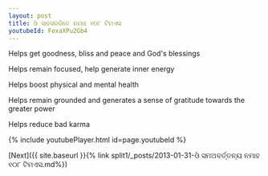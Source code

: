 ```yaml
---
layout: post
title: ଓଁ ସାହସରଜିତେ ନମାହ ୧୦୮ ଟିମଏସ
youtubeId: FoxaXPu2Gb4
---
```

 
 
Helps get goodness, bliss and peace and God's blessings
 
Helps remain focused, help generate inner energy 
 
Helps boost physical and mental health 
 
Helps remain grounded and generates a sense of gratitude towards the greater power 
 
Helps reduce bad karma
 
 
 
 


{% include youtubePlayer.html id=page.youtubeId %}
 
[Next]({{ site.baseurl }}{% link  split1/_posts/2013-01-31-ଓଁ ସମଅବର୍ତ୍ତନ୍ୟ ନମାହ ୧୦୮ ଟିମଏସ.md%})
 

